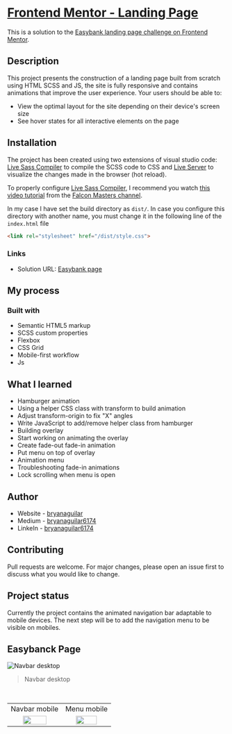 # [Frontend Mentor - Landing Page](https://bryanaguilar-easybank.netlify.app/)

This is a solution to the [Easybank landing page challenge on Frontend Mentor](https://www.frontendmentor.io/challenges/easybank-landing-page-WaUhkoDN).

## Description

This project presents the construction of a landing page built from scratch using HTML SCSS and JS, the site is fully responsive and contains animations that improve the user experience. Your users should be able to:

- View the optimal layout for the site depending on their device's screen size
- See hover states for all interactive elements on the page

## Installation

The project has been created using two extensions of visual studio code: [Live Sass Compiler](https://marketplace.visualstudio.com/items?itemName=ritwickdey.live-sass "Live Sass Compiler") to compile the SCSS code to CSS and [Live Server](https://marketplace.visualstudio.com/items?itemName=ritwickdey.LiveServer "Live Server") to visualize the changes made in the browser (hot reload).

To properly configure [Live Sass Compiler](https://marketplace.visualstudio.com/items?itemName=ritwickdey.live-sass "Live Sass Compiler"), I recommend you watch [this video tutorial](https://www.youtube.com/watch?v=A1tyKkkziTc&t=10s&ab_channel=FalconMasters "this video tutorial") from the [Falcon Masters channel](https://www.youtube.com/channel/UCJl1YajcPWTeJNsQhGyMIMg "Falcon Masters channel").

In my case I have set the build directory as `dist/`. In case you configure this directory with another name, you must change it in the following line of the `index.html` file

```html
<link rel="stylesheet" href="/dist/style.css">
```

### Links

- Solution URL: [Easybank page](https://bryanaguilar-easybank.netlify.app/)

## My process

### Built with

- Semantic HTML5 markup
- SCSS custom properties
- Flexbox
- CSS Grid
- Mobile-first workflow
- Js

## What I learned

- Hamburger animation
- Using a helper CSS class with transform to build animation
- Adjust transform-origin to fix "X" angles
- Write JavaScript to add/remove helper class from hamburger
- Building overlay
- Start working on animating the overlay
- Create fade-out fade-in animation
- Put menu on top of overlay
- Animation menu
- Troubleshooting fade-in animations
- Lock scrolling when menu is open

## Author

- Website - [bryanaguilar](https://bryanaguilar.gatsbyjs.io/)
- Medium - [bryanaguilar6174](https://bryanaguilar6174.medium.com/)
- LinkeIn - [bryanaguilar6174](https://www.linkedin.com/in/bryanaguilar6174)

## Contributing

Pull requests are welcome. For major changes, please open an issue first to discuss what you would like to change.

## Project status

Currently the project contains the animated navigation bar adaptable to mobile devices. The next step will be to add the navigation menu to be visible on mobiles.

## Easybanck Page

![Navbar desktop](https://github.com/bryanAguilar001/easybank-page-challenge/blob/main/media/navbar-desktop.PNG?raw=true)

> Navbar desktop

<br>
<table>
  <tr>
    <td>Navbar mobile</td>
    <td>Menu mobile</td>
  </tr>
  <tr>
    <td align="center" valign="center"><img src="https://github.com/bryanAguilar001/easybank-page-challenge/blob/main/media/navbar-mobile.PNG?raw=true" width="70%"></td>
    <td align="center" valign="center"><img src="https://github.com/bryanAguilar001/easybank-page-challenge/blob/main/media/menu-mobile.PNG?raw=true" width="70%"></td>
  </tr>
 </table>
